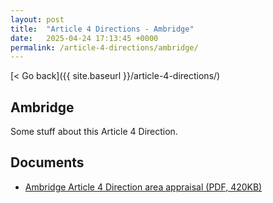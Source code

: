 ```yaml
---
layout: post
title:  "Article 4 Directions - Ambridge"
date:   2025-04-24 17:13:45 +0000
permalink: /article-4-directions/ambridge/
---
```


[< Go back]({{ site.baseurl }}/article-4-directions/)

Ambridge
--------

Some stuff about this Article 4 Direction.

Documents
----------------------

* [Ambridge Article 4 Direction area appraisal (PDF, 420KB)](#)